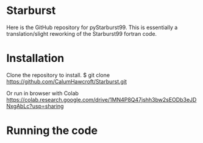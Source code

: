 # Starburst
Here is the GitHub repository for pyStarburst99. This is essentially a translation/slight reworking of the Starburst99 fortran code. 

# Installation
Clone the repository to install.
$ git clone https://github.com/CalumHawcroft/Starburst.git

Or run in browser with Colab
https://colab.research.google.com/drive/1MN4P8Q47jshh3bw2sEODb3eJDNxgAbLc?usp=sharing

# Running the code
